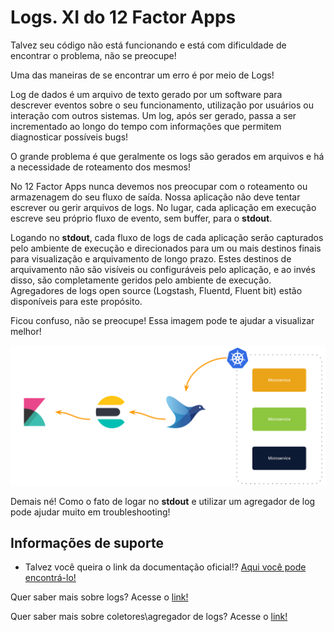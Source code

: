 # Logs. XI do 12 Factor Apps

Talvez seu código não está funcionando e está com dificuldade de encontrar o problema, não se preocupe!

Uma das maneiras de se encontrar um erro é por meio de Logs!

Log de dados é um arquivo de texto gerado por um software para descrever eventos sobre o seu funcionamento, 
utilização por usuários ou interação com outros sistemas. Um log, após ser gerado, passa a ser incrementado ao 
longo do tempo com informações que permitem diagnosticar possíveis bugs!

O grande problema é que geralmente os logs são gerados em arquivos e há a necessidade de roteamento dos mesmos!

No 12 Factor Apps nunca devemos nos preocupar com o roteamento ou armazenagem do seu fluxo de saída. Nossa aplicação não 
deve tentar escrever ou gerir arquivos de logs. No lugar, cada aplicação em execução escreve seu próprio fluxo de evento, 
sem buffer, para o **stdout**.

Logando no **stdout**, cada fluxo de logs de cada aplicação serão capturados pelo ambiente de execução e direcionados 
para um ou mais destinos finais para visualização e arquivamento de longo prazo. Estes destinos de arquivamento não são 
visíveis ou configuráveis pelo aplicação, e ao invés disso, são completamente geridos pelo ambiente de execução. Agregadores 
de logs open source (Logstash, Fluentd, Fluent bit) estão disponíveis para este propósito.

Ficou confuso, não se preocupe! Essa imagem pode te ajudar a visualizar melhor!

![load grafana](../images/twelve-factor-app-logs.png "Agregador de logs")

Demais né! Como o fato de logar no **stdout** e utilizar um agregador de log pode ajudar muito em troubleshooting!

## Informações de suporte

* Talvez você queira o link da documentação oficial!? [Aqui você pode encontrá-lo!](https://12factor.net/pt_br/logs)

Quer saber mais sobre logs? Acesse o [link!](https://docs.spring.io/spring-boot/docs/current/reference/html/spring-boot-features.html#boot-features-logging)

Quer saber mais sobre coletores\agregador de logs? Acesse o [link!](https://opensource.com/article/18/9/open-source-log-aggregation-tools)
